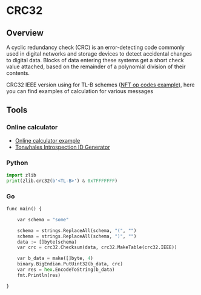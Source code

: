 
# CRC32 

## Overview

A cyclic redundancy check (CRC) is an error-detecting code commonly used in digital networks and storage devices to detect accidental changes to digital data. Blocks of data entering these systems get a short check value attached, based on the remainder of a polynomial division of their contents.

CRC32 IEEE version using for TL-B schemes ([NFT op codes example](https://github.com/ton-blockchain/TEPs/blob/master/text/0062-nft-standard.md#tl-b-schema)), here you can find examples of calculation for various messages

## Tools

### Online calculator

* [Online calculator example](https://emn178.github.io/online-tools/crc32.html)
* [Tonwhales Introspection ID Generator](https://tonwhales.com/tools/introspection-id)

### Python

```python
import zlib
print(zlib.crc32(b'<TL-B>') & 0x7FFFFFFF)
```

### Go

```python
func main() {

	var schema = "some"

	schema = strings.ReplaceAll(schema, "(", "")
	schema = strings.ReplaceAll(schema, ")", "")
	data := []byte(schema)
	var crc = crc32.Checksum(data, crc32.MakeTable(crc32.IEEE))

	var b_data = make([]byte, 4)
	binary.BigEndian.PutUint32(b_data, crc)
	var res = hex.EncodeToString(b_data)
	fmt.Println(res)

}
```

